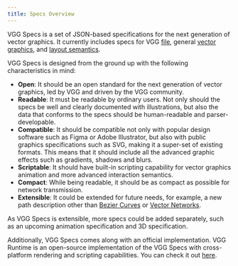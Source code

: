 ```yaml
---
title: Specs Overview
---
```


VGG Specs is a set of JSON-based specifications for the next generation of vector graphics.
It currently includes specs for VGG [file](/specs/file), general [vector
graphics](/specs/vectorgraphics/overview), and [layout
semantics](/specs/layout/overview).

VGG Specs is designed from the ground up with the following characteristics in mind:

- __Open__: It should be an open standard for the next generation of vector graphics, led by
  VGG and driven by the VGG community.
- __Readable__: It must be readable by ordinary users. Not only should the specs
  be well and clearly documented with illustrations, but also the data that
  conforms to the specs should be human-readable and parser-developable.
- __Compatible__: It should be compatible not only with popular design software
  such as Figma or Adobe Illustrator, but also with public graphics
  specifications such as SVG, making it a super-set of existing formats. This
  means that it should include all the advanced graphic effects such as
  gradients, shadows and blurs.
- __Scriptable__: It should have built-in scripting capability for vector graphics
  animation and more advanced interaction semantics.
- __Compact__: While being readable, it should be as compact as possible for
  network transmission.
- __Extensible__: It could be extended for future needs, for example, a new
  path description other than [Bezier
  Curves](https://pomax.github.io/bezierinfo/) or [Vector
  Networks](https://help.figma.com/hc/en-us/articles/360040450213-Vector-Networks).

As VGG Specs is extensible, more specs could be added separately, such as an upcoming
animation specification and 3D specification.

Additionally, VGG Specs comes along with an official implementation. VGG Runtime
is an open-source implementation of the VGG Specs with cross-platform rendering
and scripting capabilities. You can check it out
[here](https://github.com/verygoodgraphics/vgg_runtime).
